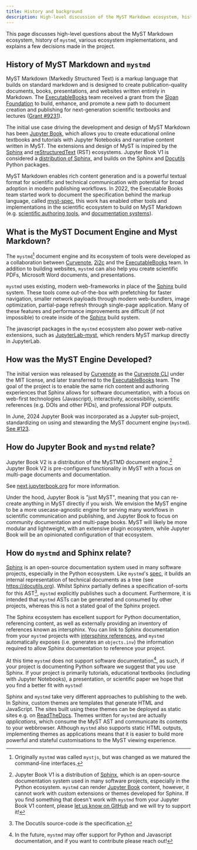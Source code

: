 ```yaml
---
title: History and background
description: High-level discussion of the MyST Markdown ecosystem, history of mystmd, other implementations like Jupyter Book and Sphinx, and explains past decisions.
---
```


This page discusses high-level questions about the MyST Markdown ecosystem, history of `mystmd`, various ecosystem implementations, and explains a few decisions made in the project.

## History of MyST Markdown and `mystmd`

MyST Markdown (Markedly Structured Text) is a markup language that builds on standard markdown and is designed to create publication-quality documents, books, presentations, and websites written entirely in Markdown. The [ExecutableBooks] team received a grant from the [Sloan Foundation](https://sloan.org) to build, enhance, and promote a new path to document creation and publishing for next-generation scientific textbooks and lectures ([Grant #9231](https://sloan.org/grant-detail/9231)).

The initial use case driving the development and design of MyST Markdown has been [Jupyter Book], which allows you to create educational online textbooks and tutorials with Jupyter Notebooks and narrative content written in MyST. The extensions and design of MyST is inspired by the [Sphinx] and [reStructuredText](https://docutils.sourceforge.io/rst.html) (RST) ecosystems. Jupyter Book V1 is considered a [distribution of Sphinx](xref:jupyterbook#explain/sphinx), and builds on the Sphinx and [Docutils] Python packages.

MyST Markdown enables rich content generation and is a powerful textual format for scientific and technical communication with potential for broad adoption in modern publishing workflows. In 2022, the Executable Books team started work to document the specification behind the markup language, called [myst-spec](https://github.com/jupyter-book/myst-spec), this work has enabled other tools and implementations in the scientific ecosystem to build on MyST Markdown (e.g. [scientific authoring tools](https://curvenote.com/for/writing), and [documentation systems](https://blog.readthedocs.com/jupyter-book-read-the-docs/)).

## What is the MyST Document Engine and Myst Markdown?

The `mystmd`[^naming] document engine and its ecosystem of tools were developed as a collaboration between [Curvenote], [2i2c] and the [ExecutableBooks] team. In addition to building websites, `mystmd` can also help you create scientific PDFs, Microsoft Word documents, and presentations.

`mystmd` uses existing, modern web-frameworks in place of the [Sphinx] build system. These tools come out-of-the-box with prefetching for faster navigation, smaller network payloads through modern web-bundlers, image optimization, partial-page refresh through single-page application. Many of these features and performance improvements are difficult (if not impossible) to create inside of the [Sphinx] build system.

The javascript packages in the `mystmd` ecosystem also power web-native extensions, such as [JupyterLab-myst], which renders MyST markup directly in JupyterLab.

## How was the MyST Engine Developed?

The initial version was released by [Curvenote] as the [Curvenote CLI](https://curvenote.com/docs/cli) under the MIT license, and later transferred to the [ExecutableBooks] team. The goal of the project is to enable the same rich content and authoring experiences that Sphinx allows for software documentation, with a focus on web-first technologies (Javascript), interactivity, accessibility, scientific references (e.g. DOIs and other PIDs), and professional PDF outputs.

In June, 2024 Jupyter Book was incorporated as a Jupyter sub-project, standardizing on using and stewarding the MyST document engine (`mystmd`). [See #123](https://github.com/jupyter/enhancement-proposals/pull/123).

[^naming]: Originally `mystmd` was called `mystjs`, but was changed as we matured the command-line interfaces.

## How do Jupyter Book and `mystmd` relate?

Jupyter Book V2 is a distribution of the MySTMD document engine.[^jbv1] Jupyter Book V2 is pre-configures functionality in MyST with a focus on multi-page documents and documentation.

See [next.jupyterbook.org](https://next.jupyterbook.org) for more information.

Under the hood, Jupyter Book is "just MyST", meaning that you can re-create anything in MyST directly if you wish. We envision the MyST engine to be a more usecase-agnostic engine for serving many workflows in scientific communication and publishing, and Jupyter Book to focus on community documentation and multi-page books. MyST will likely be more modular and lightweight, with an extensive plugin ecosystem, while Jupyter Book will be an opinionated configuration of that ecosystem.

[^jbv1]: Jupyter Book V1 is a distribution of [Sphinx], which is an open-source documentation system used in many software projects, especially in the Python ecosystem. `mystmd` can render [Jupyter Book] content, however, it cannot work with custom extensions or themes developed for Sphinx. If you find something that doesn't work with `mystmd` from your Jupyter Book V1 content, please [let us know on GitHub](https://github.com/jupyter-book/mystmd/issues) and we will try to support it!

## How do `mystmd` and Sphinx relate?

[Sphinx] is an open-source documentation system used in many software projects, especially in the Python ecosystem. Like `mystmd`'s [spec](xref:spec/), it builds an internal representation of technical documents as a tree (see <https://docutils.org>). Whilst Sphinx partially defines a specification of-sorts for this AST[^docutils], `mystmd` explicitly publishes such a document. Furthermore, it is intended that `mystmd` ASTs can be generated and consumed by other projects, whereas this is not a stated goal of the Sphinx project.

The Sphinx ecosystem has excellent support for Python documentation, referencing content, as well as externally providing an inventory of references known as intersphinx. You can link to Sphinx documentation from your `mystmd` projects with [intersphinx references](#intersphinx), and `mystmd` automatically exposes (i.e. generates an `objects.inv`) the information required to allow Sphinx documentation to reference your project.

At this time `mystmd` does not support software documentation[^api-docs], as such, if your project is documenting Python software we suggest that you use Sphinx. If your project is primarily tutorials, educational textbooks (including with Jupyter Notebooks), a presentation, or scientific paper we hope that you find a better fit with `mystmd`!

Sphinx and `mystmd` take very different approaches to publishing to the web. In Sphinx, custom themes are templates that generate HTML and JavaScript. The sites built using these themes can be deployed as static sites e.g. on [ReadTheDocs](https://readthedocs.com/). Themes written for `mystmd` are actually _applications_, which consume the MyST AST and communicate its contents to your webbrowser. Although `mystmd` also supports static HTML outputs, implementing themes as applications means that it is easier to build more powerful and stateful customisations to the MyST viewing experience. 

[^api-docs]: In the future, `mystmd` may offer support for Python and Javascript documentation, and if you want to contribute please reach out!
[^docutils]: The Docutils source-code _is_ the specification.

[2i2c]: https://2i2c.org/
[curvenote]: https://curvenote.com
[docutils]: https://docutils.sourceforge.io/
[executablebooks]: https://executablebooks.org/
[jupyter]: https://jupyter.org
[jupyter book]: https://jupyterbook.org/
[jupyterlab-myst]: https://github.com/jupyter-book/jupyterlab-myst
[sphinx]: https://www.sphinx-doc.org/
